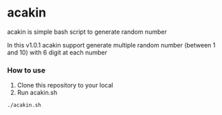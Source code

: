 # acakin

acakin is simple bash script to generate random number

In this v1.0.1 acakin support generate multiple random number (between 1 and 10) with 6 digit at each number

### How to use

1. Clone this repository to your local
2. Run acakin.sh

  `./acakin.sh`